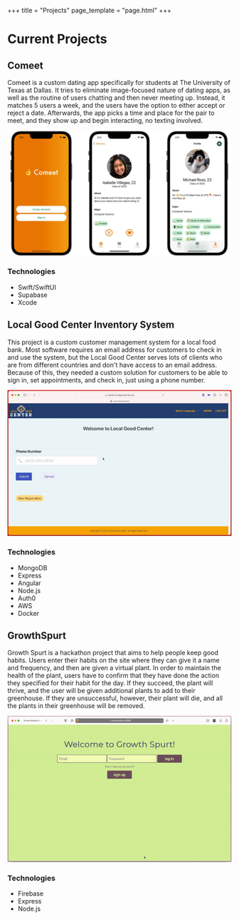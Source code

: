 +++
title = "Projects"
page_template = "page.html"
+++

# Current Projects

## Comeet

Comeet is a custom dating app specifically for students at The University of Texas at Dallas. It tries to eliminate image-focused nature of dating apps, as well as the routine of users chatting and then never meeting up. Instead, it matches 5 users a week, and the users have the option to either accept or reject a date. Afterwards, the app picks a time and place for the pair to meet, and they show up and begin interacting, no texting involved.

![Comeet Screenshots](comeetDemo.jpg)

### Technologies

- Swift/SwiftUI
- Supabase
- Xcode

## Local Good Center Inventory System

This project is a custom customer management system for a local food bank. Most software requires an email address for customers to check in and use the system, but the Local Good Center serves lots of clients who are from different countries and don't have access to an email address. Because of this, they needed a custom solution for customers to be able to sign in, set appointments, and check in, just using a phone number.

![Local Good Center Demo](lgc.gif)

### Technologies

- MongoDB
- Express
- Angular
- Node.js
- Auth0
- AWS
- Docker

## GrowthSpurt

Growth Spurt is a hackathon project that aims to help people keep good habits. Users enter their habits on the site where they can give it a name and frequency, and then are given a virtual plant. In order to maintain the health of the plant, users have to confirm that they have done the action they specified for their habit for the day. If they succeed, the plant will thrive, and the user will be given additional plants to add to their greenhouse. If they are unsuccessful, however, their plant will die, and all the plants in their greenhouse will be removed.

![Growth Spurt Demo](growthspurt.gif)

### Technologies

- Firebase
- Express
- Node.js